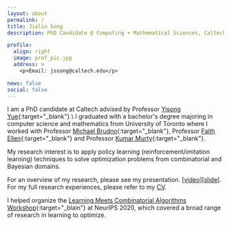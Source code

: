 ```yaml
---
layout: about
permalink: /
title: Jialin Song
description: PhD Candidate @ Computing + Mathematical Sciences, Caltech

profile:
  align: right
  image: prof_pic.jpg
  address: >
    <p>Email: jssong@caltech.edu</p>

news: false
social: false
---
```


I am a PhD candidate at Caltech advised by Professor [Yisong Yue](http://www.yisongyue.com/index.php){:target="\_blank"}.\\
I graduated with a bachelor's degree majoring in computer science and mathematics from University of Toronto where I worked with Professor [Michael Brudno](http://www.cs.toronto.edu/~brudno/public/){:target="\_blank"}, Professor [Faith Ellen](http://www.cs.toronto.edu/~faith/){:target="\_blank"} and Professor [Kumar Murty](http://murty.math.toronto.edu/){:target="\_blank"}.

My research interest is to apply policy learning (reinforcement/imitation learning) techniques to solve optimization problems from combinatorial and Bayesian domains.

For an overview of my research, please see my presentation. [[video](https://youtu.be/rbBvVmcAjU8)][[slide](https://drive.google.com/open?id=1RITJqk7JV1_aw-Kpc8i86wUrtf-XJ3Rr)]. For my full research experiences, please refer to my <a href="assets/pdf/CV.pdf">CV</a>.

I helped organize the [Learning Meets Combinatorial Algorithms Workshop](https://sites.google.com/view/lmca2020/home){:target="\_blain"} at NeurIPS 2020, which covered a broad range of research in learning to optimize.
